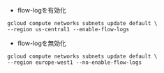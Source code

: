 - flow-logを有効化
```
gcloud compute networks subnets update default \
--region us-central1 --enable-flow-logs
```

- flow-logを無効化
```
gcloud compute networks subnets update default \
--region europe-west1 --no-enable-flow-logs
```
